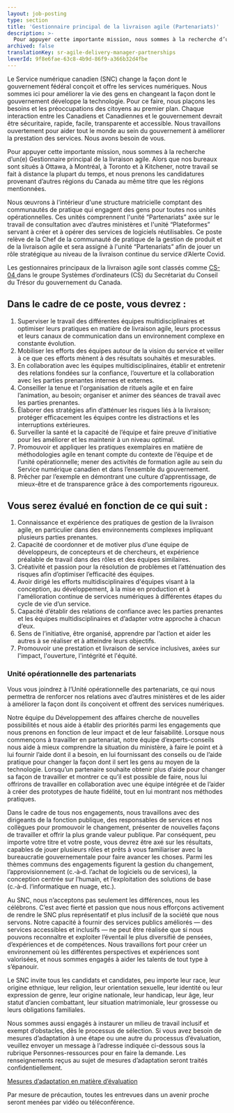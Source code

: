 ```yaml
---
layout: job-posting
type: section
title: 'Gestionnaire principal de la livraison agile (Partenariats)'
description: >-
  Pour appuyer cette importante mission, nous sommes à la recherche d’un(e) Gestionnaire de livraison agile sénior. Alors que nos bureaux sont situés à Ottawa, à Montréal, à Toronto et à Kitchener, notre travail se fait de façon répartie la plupart du temps, et nous prenons les candidatures provenant d’autres régions du Canada au même titre que celles mentionnées.
archived: false
translationKey: sr-agile-delivery-manager-partnerships
leverId: 9f8e6fae-63c8-4b9d-86f9-a366b32d4fbe
---
```


Le Service numérique canadien (SNC) change la façon dont le gouvernement fédéral conçoit et offre les services numériques. Nous sommes ici pour améliorer la vie des gens en changeant la façon dont le gouvernement développe la technologie. Pour ce faire, nous plaçons les besoins et les préoccupations des citoyens au premier plan. Chaque interaction entre les Canadiens et Canadiennes et le gouvernement devrait être sécuritaire, rapide, facile, transparente et accessible. Nous travaillons ouvertement pour aider tout le monde au sein du gouvernement à améliorer la prestation des services. Nous avons besoin de vous.

Pour appuyer cette importante mission, nous sommes à la recherche d’un(e) Gestionnaire principal de la livraison agile. Alors que nos bureaux sont situés à Ottawa, à Montréal, à Toronto et à Kitchener, notre travail se fait à distance la plupart du temps, et nous prenons les candidatures provenant d’autres régions du Canada au même titre que les régions mentionnées.

Nous œuvrons à l'intérieur d'une structure matricielle comptant des communautés de pratique qui engagent des gens pour toutes nos unités opérationnelles. Ces unités comprennent l'unité  “Partenariats” axée sur le travail de consultation avec d’autres ministères et  l'unité “Plateformes” servant à créer et à opérer des services de logiciels réutilisables. Ce poste relève de la Chef de la communauté de pratique de la gestion de produit et de la livraison agile et sera assigné à l'unité “Partenariats” afin de jouer un rôle stratégique au niveau de la livraison continue du service d’Alerte Covid.

Les gestionnaires principaux de la livraison agile sont classés comme [CS-04 ](https://www.tbs-sct.gc.ca/agreements-conventions/view-visualiser-fra.aspx?id=1) dans le groupe Systèmes d’ordinateurs (CS) du Secrétariat du Conseil du Trésor du gouvernement du Canada. 

## Dans le cadre de ce poste, vous devrez :

1. Superviser le travail des différentes équipes multidisciplinaires et optimiser leurs pratiques en matière de livraison agile, leurs processus et leurs canaux de communication dans un environnement complexe en constante évolution.
2. Mobiliser les efforts des équipes autour de la vision du service et veiller à ce que ces efforts mènent à des résultats souhaités et mesurables.
3. En collaboration avec les équipes multidisciplinaires, établir et entretenir des relations fondées sur la confiance, l’ouverture et la collaboration avec les parties prenantes internes et externes. 
4. Conseiller la tenue et l'organisation de rituels agile et en faire l’animation, au besoin; organiser et animer des séances de travail avec les parties prenantes.
5. Élaborer des stratégies afin d’atténuer les risques liés à la livraison; protéger efficacement les équipes contre les distractions et les interruptions extérieures.
6. Surveiller la santé et la capacité de l’équipe et faire preuve d'initiative pour les améliorer et les maintenir à un niveau optimal. 
7. Promouvoir et appliquer les pratiques exemplaires en matière de méthodologies agile en tenant compte du contexte de l’équipe et de l’unité opérationnelle; mener des activités de formation agile au sein du Service numérique canadien et dans l’ensemble du gouvernement.
8. Prêcher par l’exemple en démontrant une culture d’apprentissage, de mieux-être et de transparence grâce à des comportements rigoureux.

## Vous serez évalué en fonction de ce qui suit :

1. Connaissance et expérience des pratiques de gestion de la livraison agile, en particulier dans des environnements complexes impliquant plusieurs parties prenantes.
2. Capacité de coordonner et de motiver plus d’une équipe de développeurs, de concepteurs et de chercheurs, et expérience préalable de travail dans des rôles et des équipes similaires.
3. Créativité et passion pour la résolution de problèmes et l’atténuation des risques afin d’optimiser l’efficacité des équipes.
4. Avoir dirigé les efforts multidisciplinaires d'équipes visant à la conception, au développement, à la mise en production et à l'amélioration continue de services numériques à différentes étapes du cycle de vie d’un service.
5. Capacité d’établir des relations de confiance avec les parties prenantes et les équipes multidisciplinaires et d’adapter votre approche à chacun d’eux.
6. Sens de l’initiative, être organisé, apprendre par l’action et aider les autres à se réaliser et à atteindre leurs objectifs.
7. Promouvoir une prestation et livraison de service inclusives, axées sur l'impact, l'ouverture, l'intégrité et l'équité.

### Unité opérationnelle des partenariats

Vous vous joindrez à l’Unité opérationnelle des partenariats, ce qui nous permettra de renforcer nos relations avec d’autres ministères et de les aider à améliorer la façon dont ils conçoivent et offrent des services numériques.  

Notre équipe du Développement des affaires cherche de nouvelles possibilités et nous aide à établir des priorités parmi les engagements que nous prenons en fonction de leur impact et de leur faisabilité. Lorsque nous commençons à travailler en partenariat, notre équipe d’experts-conseils nous aide à mieux comprendre la situation du ministère, à faire le point et à lui fournir l’aide dont il a besoin, en lui fournissant des conseils ou de l’aide pratique pour changer la façon dont il sert les gens au moyen de la technologie. Lorsqu’un partenaire souhaite obtenir plus d’aide pour changer sa façon de travailler et montrer ce qu’il est possible de faire, nous lui offrirons de travailler en collaboration avec une équipe intégrée et de l’aider à créer des prototypes de haute fidélité, tout en lui montrant nos méthodes pratiques. 

Dans le cadre de tous nos engagements, nous travaillons avec des dirigeants de la fonction publique, des responsables de services et nos collègues pour promouvoir le changement, présenter de nouvelles façons de travailler et offrir la plus grande valeur publique. Par conséquent, peu importe votre titre et votre poste, vous devrez être axé sur les résultats, capables de jouer plusieurs rôles et prêts à vous familiariser avec la bureaucratie gouvernementale pour faire avancer les choses. Parmi les thèmes communs des engagements figurent la gestion du changement, l’approvisionnement (c.‑à‑d. l’achat de logiciels ou de services), la conception centrée sur l’humain, et l’exploitation des solutions de base (c.‑à‑d. l’informatique en nuage, etc.).

Au SNC, nous n’acceptons pas seulement les différences, nous les célébrons. C’est avec fierté et passion que nous nous efforçons activement de rendre le SNC plus représentatif et plus inclusif de la société que nous servons. Notre capacité à fournir des services publics améliorés — des services accessibles et inclusifs — ne peut être réalisée que si nous pouvons reconnaître et exploiter l’éventail le plus diversifié de pensées, d’expériences et de compétences. Nous travaillons fort pour créer un environnement où les différentes perspectives et expériences sont valorisées, et nous sommes engagés à aider les talents de tout type à s’épanouir.

Le SNC invite tous les candidats et candidates, peu importe leur race, leur origine ethnique, leur religion, leur orientation sexuelle, leur identité ou leur expression de genre, leur origine nationale, leur handicap, leur âge, leur statut d’ancien combattant, leur situation matrimoniale, leur grossesse ou leurs obligations familiales.

Nous sommes aussi engagés à instaurer un milieu de travail inclusif et exempt d’obstacles, dès le processus de sélection. Si vous avez besoin de mesures d’adaptation à une étape ou une autre du processus d’évaluation, veuillez envoyer un message à l’adresse indiquée ci-dessous sous la rubrique Personnes-ressources pour en faire la demande. Les renseignements reçus au sujet de mesures d’adaptation seront traités confidentiellement.

[Mesures d’adaptation en matière d’évaluation](https://www.canada.ca/fr/commission-fonction-publique/services/mesures-d-adaptation-matiere-evaluation.html)

Par mesure de précaution, toutes les entrevues dans un avenir proche seront menées par vidéo ou téléconférence.

